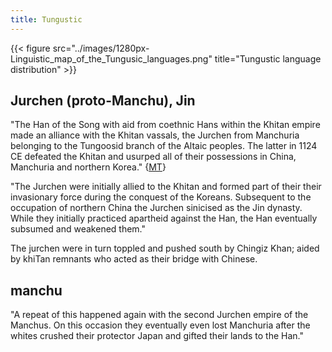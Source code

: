 ```yaml
---
title: Tungustic
---
```


{{< figure src="../images/1280px-Linguistic_map_of_the_Tungusic_languages.png" title="Tungustic language distribution" >}}

##  Jurchen (proto-Manchu), Jin 
"The Han of the Song with aid from coethnic Hans within the Khitan empire made an alliance with the Khitan vassals, the Jurchen from Manchuria belonging to the Tungoosid branch of the Altaic peoples. The latter in 1124 CE defeated the Khitan and usurped all of their possessions in China, Manchuria and northern Korea."  {[MT](https://manasataramgini.wordpress.com/2013/12/09/some-reflections-on-the-khans-qaidu-and-dua-and-the-great-khans-lost-legacy/)}

"The Jurchen were initially allied to the Khitan and formed part of their their invasionary force during the conquest of the Koreans. Subsequent to the occupation of northern China the Jurchen sinicised as the Jin dynasty. While they initially practiced apartheid against the Han, the Han eventually subsumed and weakened them."

The jurchen were in turn toppled and pushed south by Chingiz Khan; aided by khiTan remnants who acted as their bridge with Chinese.

## manchu
"A repeat of this happened again with the second Jurchen empire of the Manchus. On this occasion they eventually even lost Manchuria after the whites crushed their protector Japan and gifted their lands to the Han."